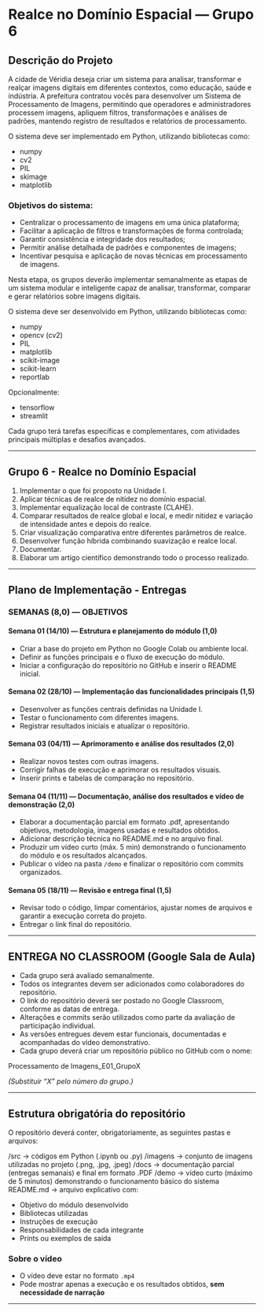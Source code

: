 # Realce no Domínio Espacial — Grupo 6

## Descrição do Projeto

A cidade de Véridia deseja criar um sistema para analisar, transformar e realçar imagens digitais em diferentes contextos, como educação, saúde e indústria. A prefeitura contratou vocês para desenvolver um Sistema de Processamento de Imagens, permitindo que operadores e administradores processem imagens, apliquem filtros, transformações e análises de padrões, mantendo registro de resultados e relatórios de processamento.

O sistema deve ser implementado em Python, utilizando bibliotecas como:
- numpy
- cv2
- PIL
- skimage
- matplotlib

### Objetivos do sistema:

- Centralizar o processamento de imagens em uma única plataforma;
- Facilitar a aplicação de filtros e transformações de forma controlada;
- Garantir consistência e integridade dos resultados;
- Permitir análise detalhada de padrões e componentes de imagens;
- Incentivar pesquisa e aplicação de novas técnicas em processamento de imagens.

Nesta etapa, os grupos deverão implementar semanalmente as etapas de um sistema modular e inteligente capaz de analisar, transformar, comparar e gerar relatórios sobre imagens digitais.

O sistema deve ser desenvolvido em Python, utilizando bibliotecas como:
- numpy
- opencv (cv2)
- PIL
- matplotlib
- scikit-image
- scikit-learn
- reportlab

Opcionalmente:
- tensorflow
- streamlit

Cada grupo terá tarefas específicas e complementares, com atividades principais múltiplas e desafios avançados.

---

## Grupo 6 - Realce no Domínio Espacial

1. Implementar o que foi proposto na Unidade I.
2. Aplicar técnicas de realce de nitidez no domínio espacial.
3. Implementar equalização local de contraste (CLAHE).
4. Comparar resultados de realce global e local, e medir nitidez e variação de intensidade antes e depois do realce.
5. Criar visualização comparativa entre diferentes parâmetros de realce.
6. Desenvolver função híbrida combinando suavização e realce local.
7. Documentar.
8. Elaborar um artigo científico demonstrando todo o processo realizado.

---

## Plano de Implementação - Entregas

### SEMANAS (8,0) — OBJETIVOS

#### Semana 01 (14/10) — Estrutura e planejamento do módulo (1,0)

- Criar a base do projeto em Python no Google Colab ou ambiente local.
- Definir as funções principais e o fluxo de execução do módulo.
- Iniciar a configuração do repositório no GitHub e inserir o README inicial.

#### Semana 02 (28/10) — Implementação das funcionalidades principais (1,5)

- Desenvolver as funções centrais definidas na Unidade I.
- Testar o funcionamento com diferentes imagens.
- Registrar resultados iniciais e atualizar o repositório.

#### Semana 03 (04/11) — Aprimoramento e análise dos resultados (2,0)

- Realizar novos testes com outras imagens.
- Corrigir falhas de execução e aprimorar os resultados visuais.
- Inserir prints e tabelas de comparação no repositório.

#### Semana 04 (11/11) — Documentação, análise dos resultados e vídeo de demonstração (2,0)

- Elaborar a documentação parcial em formato .pdf, apresentando objetivos, metodologia, imagens usadas e resultados obtidos.
- Adicionar descrição técnica no README.md e no arquivo final.
- Produzir um vídeo curto (máx. 5 min) demonstrando o funcionamento do módulo e os resultados alcançados.
- Publicar o vídeo na pasta `/demo` e finalizar o repositório com commits organizados.

#### Semana 05 (18/11) — Revisão e entrega final (1,5)

- Revisar todo o código, limpar comentários, ajustar nomes de arquivos e garantir a execução correta do projeto.
- Entregar o link final do repositório.

---

## ENTREGA NO CLASSROOM (Google Sala de Aula)

- Cada grupo será avaliado semanalmente.
- Todos os integrantes devem ser adicionados como colaboradores do repositório.
- O link do repositório deverá ser postado no Google Classroom, conforme as datas de entrega.
- Alterações e commits serão utilizados como parte da avaliação de participação individual.
- As versões entregues devem estar funcionais, documentadas e acompanhadas do vídeo demonstrativo.
- Cada grupo deverá criar um repositório público no GitHub com o nome:

Processamento de Imagens_E01_GrupoX

*(Substituir “X” pelo número do grupo.)*

---

## Estrutura obrigatória do repositório

O repositório deverá conter, obrigatoriamente, as seguintes pastas e arquivos:

/src → códigos em Python (.ipynb ou .py)
/imagens → conjunto de imagens utilizadas no projeto (.png, .jpg, .jpeg)
/docs → documentação parcial (entregas semanais) e final em formato .PDF
/demo → vídeo curto (máximo de 5 minutos) demonstrando o funcionamento básico do sistema
README.md → arquivo explicativo com:
- Objetivo do módulo desenvolvido
- Bibliotecas utilizadas
- Instruções de execução
- Responsabilidades de cada integrante
- Prints ou exemplos de saída

### Sobre o vídeo

- O vídeo deve estar no formato `.mp4`
- Pode mostrar apenas a execução e os resultados obtidos, **sem necessidade de narração**

---
